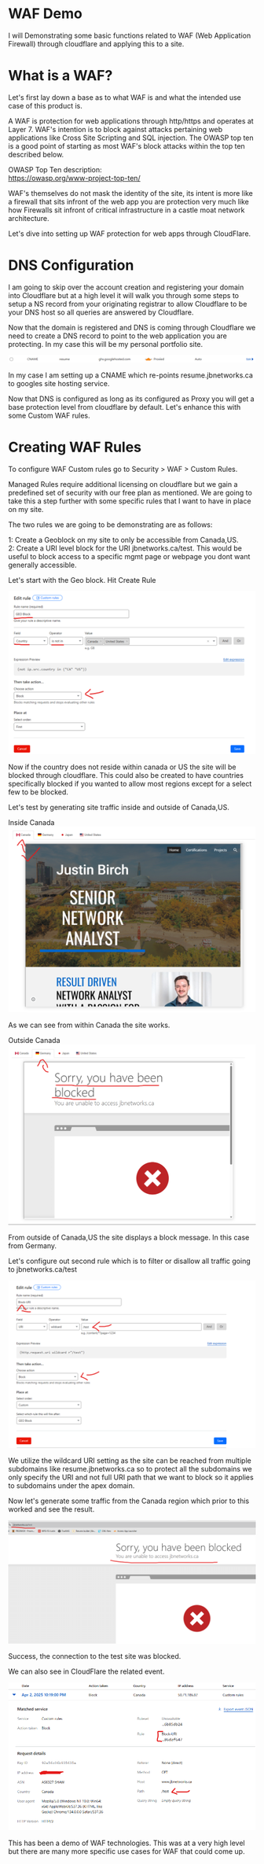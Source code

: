 # WAF Demo

I will Demonstrating some basic functions related to WAF (Web Application Firewall) through cloudflare and applying this to a site.

# What is a WAF?

Let's first lay down a base as to what WAF is and what the intended use case of this product is.

A WAF is protection for web applications through http/https and operates at Layer 7. WAF's intention is to block against attacks pertaining web applications like Cross Site Scripting and SQL injection. The OWASP top ten is a good point of starting as most WAF's block attacks within the top ten described below.

OWASP Top Ten description:  
https://owasp.org/www-project-top-ten/

WAF's themselves do not mask the identity of the site, its intent is more like a firewall that sits infront of the web app you are protection very much like how Firewalls sit infront of critical infrastructure in a castle moat network architecture.

Let's dive into setting up WAF protection for web apps through CloudFlare.

# DNS Configuration

I am going to skip over the account creation and registering your domain into Cloudflare but at a high level it will walk you through some steps to setup a NS record from your originating registrar to allow Cloudflare to be your DNS host so all queries are answered by Cloudflare.

Now that the domain is registered and DNS is coming through Cloudflare we need to create a DNS record to point to the web application you are protecting. In my case this will be my personal portfolio site.

![DNS-CNAME](Images/DNS-CNAME.png)

In my case I am setting up a CNAME which re-points resume.jbnetworks.ca to googles site hosting service.

Now that DNS is configured as long as its configured as Proxy you will get a base protection level from cloudflare by default. Let's enhance this with some Custom WAF rules.

# Creating WAF Rules

To configure WAF Custom rules go to Security > WAF  > Custom Rules.

Managed Rules require additional licensing on cloudflare but we gain a predefined set of security with our free plan as mentioned. We are going to take this a step further with some specific rules that I want to have in place on my site.

The two rules we are going to be demonstrating are as follows:

1: Create a Geoblock on my site to only be accessible from Canada,US.  
2: Create a URI level block for the URI jbnetworks.ca/test. This would be useful to block access to a specific mgmt page or webpage you dont want generally accessible.

Let's start with the Geo block. Hit Create Rule

![GEO-BLOCK](Images/GEO-BLOCK.png)

Now if the country does not reside within canada or US the site will be blocked through cloudflare. This could also be created to have countries specifically blocked if you wanted to allow most regions except for a select few to be blocked.

Let's test by generating site traffic inside and outside of Canada,US.

Inside Canada  
![Site-Test-S](Images/Site-Test-S.png)

As we can see from within Canada the site works.

Outside Canada  
![Site-Test-F](Images/Site-Test-F.png)

From outside of Canada,US the site displays a block message. In this case from Germany.

Let's configure out second rule which is to filter or disallow all traffic going to jbnetworks.ca/test

![URI-BLOCK](Images/URI-BLOCK.png)

We utilize the wildcard URI setting as the site can be reached from multiple subdomains like resume.jbnetworks.ca so to protect all the subdomains we only specify the URI and not full URI path that we want to block so it applies to subdomains under the apex domain.

Now let's generate some traffic from the Canada region which prior to this worked and see the result.

![URI-Test-Block](Images/URI-Test-Block.png)

Success, the connection to the test site was blocked.

We can also see in CloudFlare the related event.

![URI-Event](Images/URI-Event.png)

This has been a demo of WAF technologies. This was at a very high level but there are many more specific use cases for WAF that could come up. 